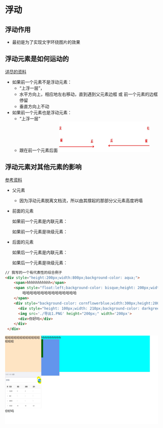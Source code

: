 # 浮动

## 浮动作用

- 最初是为了实现文字环绕图片的效果



## 浮动元素是如何运动的

[详尽的资料](https://blog.csdn.net/huhaha24/article/details/79595704)

- 如果前一个元素不是浮动元素：
  - “上浮一层”，
  - 水平方向上，相应地左右移动，直到遇到父元素边框 或 前一个元素的边框停留
  - 垂直方向上不动
- 如果前一个元素也是浮动元素：
  - “上浮一层”
  - 跟在前一个元素后面 <img src='../图片资料/浮动的前与后.jpg' height='100px' width='300px'/>



## 浮动元素对其他元素的影响

[参考资料](https://blog.csdn.net/Vrainy/article/details/105693893)

- 父元素
  - 因为浮动元素脱离文档流，所以由其撑起的那部分父元素高度坍塌

- 前面的元素

  如果前一个元素是内联元素：

  如果前一个元素是块级元素：

- 后面的元素

  如果后一个元素是内联元素：

  如果后一个元素是块级元素：

```html
// 我写的一个有代表性的综合例子
<div style="height:200px;width:800px;background-color: aqua;">
    <span>hhhhhhhhhhh</span>
    <span style="float:left;background-color: bisque;height: 200px;width: 200px;">
        哈哈哈哈哈哈哈哈哈哈哈哈哈哈哈
    </span>
    <div style="background-color: cornflowerblue;width:300px;height:200px;">
      <div style="height: 100px;width: 210px;background-color: darkgreen;"></div>
      <img src='./导出1.PNG' height="200px;" width='200px'>
      <div>你好吗</div>
    </div>
 </div>
```

<img src='../图片资料/浮动示例图.jpg'>